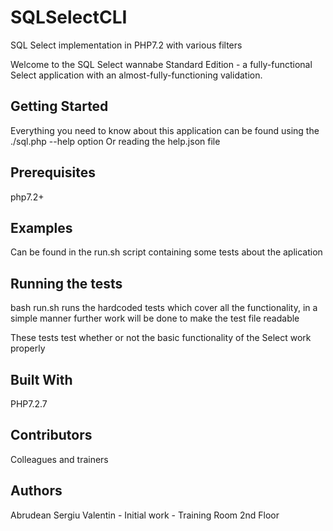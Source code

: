 # SQLSelectCLI
SQL Select implementation in PHP7.2 with various filters

Welcome to the SQL Select wannabe Standard Edition - a fully-functional Select application with an almost-fully-functioning validation.

## Getting Started
Everything you need to know about this application can be found using the ./sql.php --help option 
Or reading the help.json file

## Prerequisites
php7.2+

## Examples
Can be found in the run.sh script containing some tests about the aplication


## Running the tests
bash run.sh runs the hardcoded tests which cover all the functionality, in a simple manner
further work will be done to make the test file readable

These tests test whether or not the basic functionality of the Select work properly

## Built With
PHP7.2.7


## Contributors
Colleagues and trainers


## Authors
Abrudean Sergiu Valentin - Initial work - Training Room 2nd Floor
